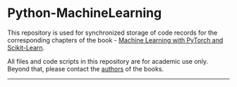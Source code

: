 # Python-MachineLearning

This repository is used for synchronized storage of code records for the corresponding chapters of the book - [Machine Learning with PyTorch and Scikit-Learn](https://github.com/rasbt/machine-learning-book?tab=readme-ov-file).

All files and code scripts in this repository are for academic use only. Beyond that, please contact the [authors](https://x.com/rasbt) of the books.

---
